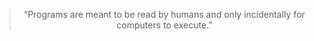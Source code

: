 <div align="center">
  
> “Programs are meant to be read by humans and only incidentally for computers to execute.” 

</div>
